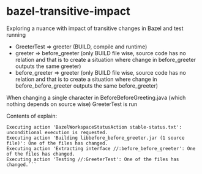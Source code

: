 # bazel-transitive-impact
Exploring a nuance with impact of transitive changes in Bazel and test running

* GreeterTest => greeter (BUILD, compile and runtime)    
* greeter => before_greeter (only BUILD file wise, source code has no relation and that is to create a situation where change in before_greeter outputs the same greeter)    
* before_greeter => greeter (only BUILD file wise, source code has no relation and that is to create a situation where change in before_before_greeter outputs the same before_greeter)    

When changing a single character in BeforeBeforeGreeting.java (which nothing depends on source wise) GreeterTest is run

Contents of explain:    
```Build options: --explain=foo.log
Executing action 'BazelWorkspaceStatusAction stable-status.txt': unconditional execution is requested.
Executing action 'Building libbefore_before_greeter.jar (1 source file)': One of the files has changed.
Executing action 'Extracting interface //:before_before_greeter': One of the files has changed.
Executing action 'Testing //:GreeterTest': One of the files has changed.```
